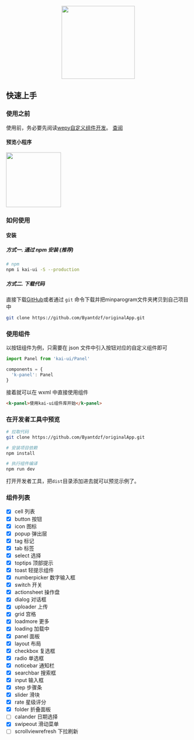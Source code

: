 
<p align="center">
  <img width="200" src="http://images.ufutx.com/201810/18/0e1a83b8ba03e89b3c4da64aed06a58b.png">
</p>

## 快速上手

### 使用之前

使用前，务必要先阅读[wepy自定义组件开发](https://tencent.github.io/wepy/)。
[查阅](https://github.com/Chaunjie/kai-ui)
#### 预览小程序
<p>
 <img width="150" src="http://images.ufutx.com/201810/18/0e1a83b8ba03e89b3c4da64aed06a58b.png"/>
</p>

### 如何使用
#### 安装
##### 方式一. 通过 npm 安装 (推荐)
```bash
# npm
npm i kai-ui -S --production
```

##### 方式二. 下载代码

直接下载[GitHub](https://github.com/Byantdzf/originalApp)或者通过 `git` 命令下载并把minparogram文件夹拷贝到自己项目中
```bash
git clone https://github.com/Byantdzf/originalApp.git
```

### 使用组件

以按钮组件为例，只需要在 json 文件中引入按钮对应的自定义组件即可

```javascript
import Panel from 'kai-ui/Panel'

components = {
  'k-panel': Panel
}
```

接着就可以在 wxml 中直接使用组件

```html
<k-panel>使用kai-ui组件库开始</k-panel>
```

### 在开发者工具中预览

```bash
# 拉取代码
git clone https://github.com/Byantdzf/originalApp.git

# 安装项目依赖
npm install

# 执行组件编译
npm run dev
```

打开开发者工具，把`dist`目录添加进去就可以预览示例了。
 
### 组件列表
- [x] cell 列表
- [x] button 按钮
- [x] icon 图标
- [x] popup 弹出层
- [x] tag 标记
- [x] tab 标签
- [x] select 选择
- [x] toptips 顶部提示
- [x] toast 轻提示组件
- [x] numberpicker 数字输入框
- [x] switch 开关
- [x] actionsheet 操作盘
- [x] dialog 对话框
- [x] uploader 上传
- [x] grid 宫格
- [x] loadmore 更多
- [x] loading 加载中
- [x] panel 面板
- [x] layout 布局
- [x] checkbox 复选框
- [x] radio 单选框
- [x] noticebar 通知栏
- [x] searchbar 搜索框
- [x] input 输入框
- [x] step 步骤条
- [x] slider 滑块
- [x] rate 星级评分
- [x] folder 折叠面板
- [ ] calander 日期选择
- [x] swipeout 滑动菜单
- [ ] scrollviewrefresh 下拉刷新
